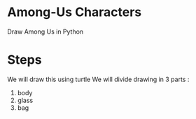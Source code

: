 # Among-Us Characters

Draw Among Us in Python

# Steps
We will draw this using turtle
We will divide drawing in 3 parts :
 1. body
 2. glass
 3. bag
      
